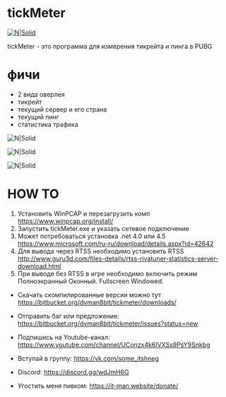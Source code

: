 # tickMeter

[![N|Solid](https://it-man.website/res/pics/ic-256.png)](https://it-man.website)

tickMeter - это программа для измерения тикрейта и пинга в PUBG
# фичи
 - 2 вида оверлея
 - тикрейт
 - текущий сервер и его страна
 - текущий пинг
 - статистика трафика
 
![N|Solid](https://it-man.website/res/pics/main_win.jpg)

![N|Solid](https://it-man.website/res/pics/win_overlay.jpg)

![N|Solid](https://it-man.website/res/pics/rtss_overlay.jpg)

# HOW TO
  1. Установить WinPCAP и перезагрузить комп https://www.winpcap.org/install/
  2. Запустить tickMeter.exe и указать сетевое подключение
  3. Может потребоваться установка .net 4.0 или 4.5 https://www.microsoft.com/ru-ru/download/details.aspx?id=42642
  4. Для вывода через RTSS необходимо установить RTSS http://www.guru3d.com/files-details/rtss-rivatuner-statistics-server-download.html
  5. При выводе без RTSS в игре необходимо включить режим Полноэкранный Оконный. Fullscreen Windowed.
  
 - Скачать скомпилированные версии можно тут https://bitbucket.org/dvman8bit/tickmeter/downloads/
 - Отправить баг или предложение: https://bitbucket.org/dvman8bit/tickmeter/issues?status=new

 - Подпишись на Youtube-канал: https://www.youtube.com/channel/UConzx4k6IVXSs9PsY9Snkbg
 - Вступай в группу: https://vk.com/some_itshneg
 - Discord: https://discord.gg/wdJmH6G
 - Угостить меня пивком: https://it-man.website/donate/

